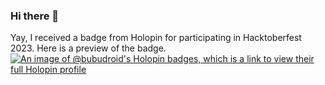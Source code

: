 ### Hi there 👋

Yay, I received a badge from Holopin for participating in Hacktoberfest 2023. Here is a preview of the badge.
[![An image of @bubudroid's Holopin badges, which is a link to view their full Holopin profile](https://holopin.me/bubudroid)](https://holopin.io/@bubudroid)

<!--
**Bubu-Droid/Bubu-Droid** is a ✨ _special_ ✨ repository because its `README.md` (this file) appears on your GitHub profile.

Here are some ideas to get you started:

- 🔭 I’m currently working on ...
- 🌱 I’m currently learning ...
- 👯 I’m looking to collaborate on ...
- 🤔 I’m looking for help with ...
- 💬 Ask me about ...
- 📫 How to reach me: ...
- 😄 Pronouns: ...
- ⚡ Fun fact: ...
-->
